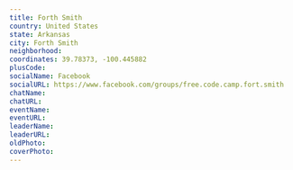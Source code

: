 ```yaml
---
title: Forth Smith
country: United States
state: Arkansas
city: Forth Smith
neighborhood: 
coordinates: 39.78373, -100.445882
plusCode:
socialName: Facebook
socialURL: https://www.facebook.com/groups/free.code.camp.fort.smith
chatName:
chatURL:
eventName:
eventURL:
leaderName:
leaderURL:
oldPhoto: 
coverPhoto:
---
```

